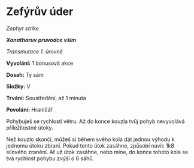 # Zefýrův úder

*Zephyr strike*

***Xanatharuv pruvodce vším***

 *Transmutace 1. úrovně* 

**Vyvolání:** 1 bonusová akce

**Dosah:** Ty sám

**Složky:** V

**Trvání:** Soustředění, až 1 minuta

**Povolání:** Hraničář

Pohybuješ se rychlostí větru. Až do konce kouzla tvůj pohyb nevyvolává příležitostné útoky.

Než kouzlo skončí, můžeš si během svého kola dát jednou výhodu k jednomu útoku zbraní. Pokud tento útok zasáhne, způsobí navíc 1k8 silového zranění. Ať už útok zasáhne, nebo mine, do konce tohoto kola se tvá rychlost pohybu zvýší o 6 sáhů.